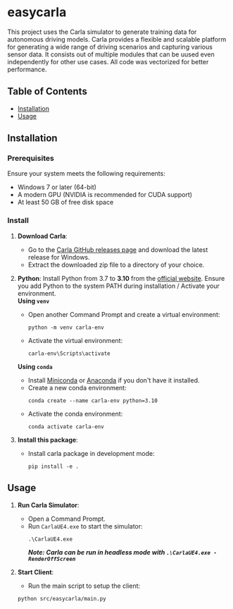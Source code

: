 # easycarla

This project uses the Carla simulator to generate training data for autonomous driving models. Carla provides a flexible and scalable platform for generating a wide range of driving scenarios and capturing various sensor data. It consists out of multiple modules that can be uused even independently for other use cases. All code was vectorized for better performance.

## Table of Contents

- [Installation](#installation)
- [Usage](#usage)

## Installation

### Prerequisites

Ensure your system meets the following requirements:
- Windows 7 or later (64-bit)
- A modern GPU (NVIDIA is recommended for CUDA support)
- At least 50 GB of free disk space

### Install
1. **Download Carla**:
   - Go to the [Carla GitHub releases page](https://github.com/carla-simulator/carla/releases) and download the latest release for Windows.
   - Extract the downloaded zip file to a directory of your choice.

2. **Python**: Install Python from 3.7 to **3.10** from the [official website](https://www.python.org/). Ensure you add Python to the system PATH during installation / Activate your environment. \
    **Using `venv`**
    - Open another Command Prompt and create a virtual environment:
        ```shell
        python -m venv carla-env
        ```
    - Activate the virtual environment:
        ```shell
        carla-env\Scripts\activate
        ```

    **Using `conda`**
    - Install [Miniconda](https://docs.conda.io/en/latest/miniconda.html) or [Anaconda](https://www.anaconda.com/products/distribution) if you don't have it installed.
    - Create a new conda environment:
        ```shell
        conda create --name carla-env python=3.10
        ```
    - Activate the conda environment:
        ```shell
        conda activate carla-env
        ```

3. **Install this package**:
    - Install carla package in development mode:
        ```shell
        pip install -e .
        ```

## Usage
1. **Run Carla Simulator**:
   - Open a Command Prompt.
   - Run `CarlaUE4.exe` to start the simulator:
     ```shell
     .\CarlaUE4.exe
     ```
     ***Note: Carla can be run in headless mode with `.\CarlaUE4.exe -RenderOffScreen`***

2. **Start Client**:
    - Run the main script to setup the client:
     ```shell
     python src/easycarla/main.py
     ```


